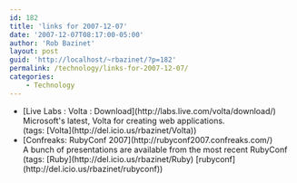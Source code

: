 ```yaml
---
id: 182
title: 'links for 2007-12-07'
date: '2007-12-07T08:17:00-05:00'
author: 'Rob Bazinet'
layout: post
guid: 'http://localhost/~rbazinet/?p=182'
permalink: /technology/links-for-2007-12-07/
categories:
    - Technology
---
```


- <div class="delicious-link">[Live Labs : Volta : Download](http://labs.live.com/volta/download/)</div><div class="delicious-extended">Microsoft's latest, Volta for creating web applications.</div><div class="delicious-tags">(tags: [Volta](http://del.icio.us/rbazinet/Volta))</div>
- <div class="delicious-link">[Confreaks: RubyConf 2007](http://rubyconf2007.confreaks.com/)</div><div class="delicious-extended">A bunch of presentations are available from the most recent RubyConf</div><div class="delicious-tags">(tags: [Ruby](http://del.icio.us/rbazinet/Ruby) [rubyconf](http://del.icio.us/rbazinet/rubyconf))</div>
 